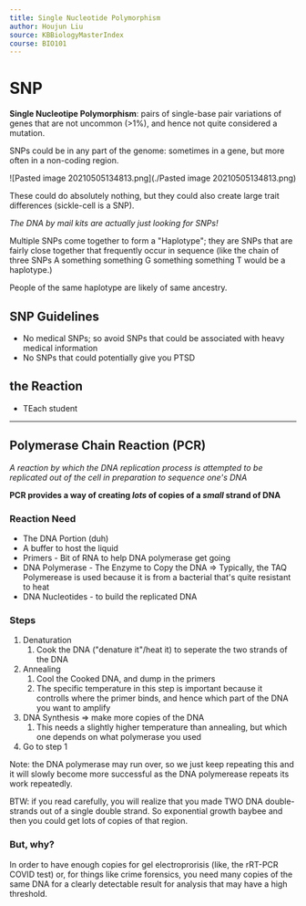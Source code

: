 ```yaml
---
title: Single Nucleotide Polymorphism
author: Houjun Liu
source: KBBiologyMasterIndex
course: BIO101
---
```


# SNP 
**Single Nucleotipe Polymorphism**: pairs of single-base pair variations of genes that are not uncommon (>1%), and hence not quite considered a mutation.

SNPs could be in any part of the genome: sometimes in a gene, but more often in a non-coding region.

![Pasted image 20210505134813.png](./Pasted image 20210505134813.png)

These could do absolutely nothing, but they could also create large trait differences (sickle-cell is a SNP).

_The DNA by mail kits are actually just looking for SNPs!_

Multiple SNPs come together to form a "Haplotype"; they are SNPs that are fairly close together that frequently occur in sequence (like the chain of three SNPs A something something G something something T would be a haplotype.)

People of the same haplotype are likely of same ancestry.

## SNP Guidelines
* No medical SNPs; so avoid SNPs that could be associated with heavy medical information
* No SNPs that could potentially give you PTSD

## the Reaction
- TEach student

***

##  Polymerase Chain Reaction (PCR)
_A reaction by which the DNA replication process is attempted to be replicated out of the cell in preparation to sequence one's DNA_

**PCR provides a way of creating _lots_ of copies of a _small_ strand of DNA**

### Reaction Need
- The DNA Portion (duh)
- A buffer to host the liquid
- Primers - Bit of RNA to help DNA polymerase get going
- DNA Polymerase - The Enzyme to Copy the DNA => Typically, the TAQ Polymerease is used because it is from a bacterial that's quite resistant to heat
- DNA Nucleotides - to build the replicated DNA

### Steps
1. Denaturation
	1. Cook the DNA ("denature it"/heat it) to seperate the two strands of the DNA
2. Annealing
	1. Cool the Cooked DNA, and dump in the primers
	2. The specific temperature in this step is important because it controlls where the primer binds, and hence which part of the DNA you want to amplify
3. DNA Synthesis => make more copies of the DNA
	1. This needs a slightly higher temperature than annealing, but which one depends on what polymerase you used
4. Go to step 1

Note: the DNA polymerase may run over, so we just keep repeating this and it will slowly become more successful as the DNA polymerease repeats its work repeatedly.

BTW: if you read carefully, you will realize that you made TWO DNA double-strands out of a single double strand. So exponential growth baybee and then you could get lots of copies of that region.

### But, why?
In order to have enough copies for gel electroprorisis (like, the rRT-PCR COVID test) or, for things like crime forensics, you need many copies of the same DNA for a clearly detectable result for analysis that may have a high threshold.







